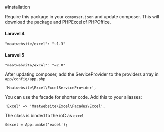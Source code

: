 #Installation

Require this package in your `composer.json` and update composer. This will download the package and PHPExcel of PHPOffice.

#### Laravel 4

    "maatwebsite/excel": "~1.3"
    
#### Laravel 5

    "maatwebsite/excel": "~2.0"

After updating composer, add the ServiceProvider to the providers array in `app/config/app.php`

    'Maatwebsite\Excel\ExcelServiceProvider',

You can use the facade for shorter code. Add this to your aliasses:

    'Excel' => 'Maatwebsite\Excel\Facades\Excel',

The class is binded to the ioC as `excel`

    $excel = App::make('excel');

